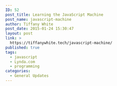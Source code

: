 ```yaml
---
ID: 52
post_title: Learning the JavaScript Machine
post_name: javascript-machine
author: Tiffany White
post_date: 2015-01-24 15:30:47
layout: post
link: >
  https://tiffanywhite.tech/javascript-machine/
published: true
tags:
  - javascript
  - Lynda.com
  - programming
categories:
  - General Updates
---
```

